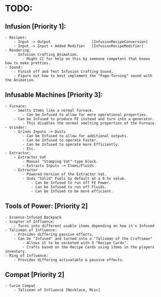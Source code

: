 # TODO:

## Infusion [Priority 1]:
    - Recipes:
        - Input -> Output                   [InfusionRecipeConversion]
        - Input -> Input + Added Modifier   [InfusionRecipeModifier]
    - Rendering:
        - Infusion Crafting Animation.
            - Might CC for help on this by someone competent that knows how to make pretties.
    - Sound:
        - Finish off and Test Infusion Crafting Sound.
        - Figure out how to best implement the "Page-Turning" sound with the Animation.

## Infusable Machines [Priority 3]:
    - Furnace:
        - Smelts Items like a normal furnace.
            - Can be Infused to allow for more operational properties.
        - Can be Infused to produce FE instead and turn into a generator.
            - This disables the normal smelting properties of the Furnace.
    - Grinder:
        - Grinds Inputs -> Dusts 
            - Can be Infused to allow for additional outputs.
            - Can be Infused to operate Faster. 
            - Can be Infused to operate more Efficiently.
            - Etc.
    - Extractor:
        - Extractor Vat
            - Manual "Stomping Vat"-type block.
            - Extracts Inputs -> Items/Fluids.
        - Extractor
            - Powered-Version of the Extractor Vat.
            - Uses "Solid" Fuels by default at a 0.5x value.
                - Can be Infused to run off FE Power.
                - Can be Infused to run off Fluids.
                - Can be Infused to be more efficient.
                
## Tools of Power: [Priority 2]
    - Essence-Infused Backpack
    - Scepter of Influence:
        - Turns into different usable items depending on how it's Infused
    - Talisman of Influence:
        - Provides differing passive effects.
        - Can be "Infused" and turned into a "Talisman of the Craftsman"
            - Allows it to be socketed with 3 "Recipe Cards".
            - Crafts based on the Recipe Cards using items in the players inventory.
    - Ring of Influence:
        - Provides differing activatable & passive effects.

## Compat [Priority 2]
    - Curio Compat
        - Talisman of Influence [Necklace, Misc]